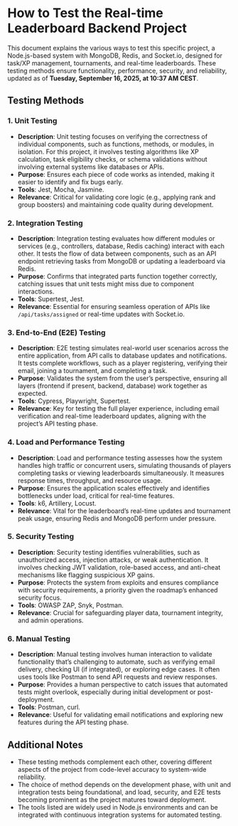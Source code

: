 # How to Test the Real-time Leaderboard Backend Project

This document explains the various ways to test this specific project, a Node.js-based system with MongoDB, Redis, and Socket.io, designed for task/XP management, tournaments, and real-time leaderboards. These testing methods ensure functionality, performance, security, and reliability, updated as of **Tuesday, September 16, 2025, at 10:37 AM CEST**.

## Testing Methods

### 1. Unit Testing
- **Description**: Unit testing focuses on verifying the correctness of individual components, such as functions, methods, or modules, in isolation. For this project, it involves testing algorithms like XP calculation, task eligibility checks, or schema validations without involving external systems like databases or APIs.
- **Purpose**: Ensures each piece of code works as intended, making it easier to identify and fix bugs early.
- **Tools**: Jest, Mocha, Jasmine.
- **Relevance**: Critical for validating core logic (e.g., applying rank and group boosters) and maintaining code quality during development.

### 2. Integration Testing
- **Description**: Integration testing evaluates how different modules or services (e.g., controllers, database, Redis caching) interact with each other. It tests the flow of data between components, such as an API endpoint retrieving tasks from MongoDB or updating a leaderboard via Redis.
- **Purpose**: Confirms that integrated parts function together correctly, catching issues that unit tests might miss due to component interactions.
- **Tools**: Supertest, Jest.
- **Relevance**: Essential for ensuring seamless operation of APIs like `/api/tasks/assigned` or real-time updates with Socket.io.

### 3. End-to-End (E2E) Testing
- **Description**: E2E testing simulates real-world user scenarios across the entire application, from API calls to database updates and notifications. It tests complete workflows, such as a player registering, verifying their email, joining a tournament, and completing a task.
- **Purpose**: Validates the system from the user’s perspective, ensuring all layers (frontend if present, backend, database) work together as expected.
- **Tools**: Cypress, Playwright, Supertest.
- **Relevance**: Key for testing the full player experience, including email verification and real-time leaderboard updates, aligning with the project’s API testing phase.

### 4. Load and Performance Testing
- **Description**: Load and performance testing assesses how the system handles high traffic or concurrent users, simulating thousands of players completing tasks or viewing leaderboards simultaneously. It measures response times, throughput, and resource usage.
- **Purpose**: Ensures the application scales effectively and identifies bottlenecks under load, critical for real-time features.
- **Tools**: k6, Artillery, Locust.
- **Relevance**: Vital for the leaderboard’s real-time updates and tournament peak usage, ensuring Redis and MongoDB perform under pressure.

### 5. Security Testing
- **Description**: Security testing identifies vulnerabilities, such as unauthorized access, injection attacks, or weak authentication. It involves checking JWT validation, role-based access, and anti-cheat mechanisms like flagging suspicious XP gains.
- **Purpose**: Protects the system from exploits and ensures compliance with security requirements, a priority given the roadmap’s enhanced security focus.
- **Tools**: OWASP ZAP, Snyk, Postman.
- **Relevance**: Crucial for safeguarding player data, tournament integrity, and admin operations.

### 6. Manual Testing
- **Description**: Manual testing involves human interaction to validate functionality that’s challenging to automate, such as verifying email delivery, checking UI (if integrated), or exploring edge cases. It often uses tools like Postman to send API requests and review responses.
- **Purpose**: Provides a human perspective to catch issues that automated tests might overlook, especially during initial development or post-deployment.
- **Tools**: Postman, curl.
- **Relevance**: Useful for validating email notifications and exploring new features during the API testing phase.

## Additional Notes
- These testing methods complement each other, covering different aspects of the project from code-level accuracy to system-wide reliability.
- The choice of method depends on the development phase, with unit and integration tests being foundational, and load, security, and E2E tests becoming prominent as the project matures toward deployment.
- The tools listed are widely used in Node.js environments and can be integrated with continuous integration systems for automated testing.